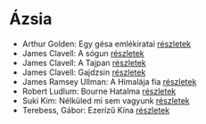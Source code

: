 # Ázsia

- Arthur Golden: Egy gésa emlékiratai [részletek](../_details/Arthur%20Golden.md#id_280)
- James Clavell: A sógun [részletek](../_details/James%20Clavell.md#id_168)
- James Clavell: A Tajpan [részletek](../_details/James%20Clavell.md#id_1027)
- James Clavell: Gajdzsin [részletek](../_details/James%20Clavell.md#id_1028)
- James Ramsey Ullman: A Himalája fia [részletek](../_details/James%20Ramsey%20Ullman.md#id_953)
- Robert Ludlum: Bourne Hatalma [részletek](../_details/Robert%20Ludlum.md#id_40)
- Suki Kim: Nélküled mi sem vagyunk [részletek](../_details/Suki%20Kim.md#id_1457)
- Terebess, Gábor: Ezerízű Kína [részletek](../_details/Terebess%2C%20G%C3%A1bor.md#id_973)